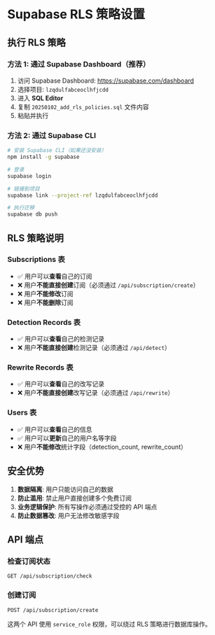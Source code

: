 # Supabase RLS 策略设置

## 执行 RLS 策略

### 方法 1: 通过 Supabase Dashboard（推荐）

1. 访问 Supabase Dashboard: https://supabase.com/dashboard
2. 选择项目: `lzqdulfabceoclhfjcdd`
3. 进入 **SQL Editor**
4. 复制 `20250102_add_rls_policies.sql` 文件内容
5. 粘贴并执行

### 方法 2: 通过 Supabase CLI

```bash
# 安装 Supabase CLI（如果还没安装）
npm install -g supabase

# 登录
supabase login

# 链接到项目
supabase link --project-ref lzqdulfabceoclhfjcdd

# 执行迁移
supabase db push
```

## RLS 策略说明

### Subscriptions 表
- ✅ 用户可以**查看**自己的订阅
- ❌ 用户**不能直接创建**订阅（必须通过 `/api/subscription/create`）
- ❌ 用户**不能修改**订阅
- ❌ 用户**不能删除**订阅

### Detection Records 表
- ✅ 用户可以**查看**自己的检测记录
- ❌ 用户**不能直接创建**检测记录（必须通过 `/api/detect`）

### Rewrite Records 表
- ✅ 用户可以**查看**自己的改写记录
- ❌ 用户**不能直接创建**改写记录（必须通过 `/api/rewrite`）

### Users 表
- ✅ 用户可以**查看**自己的信息
- ✅ 用户可以**更新**自己的用户名等字段
- ❌ 用户**不能修改**统计字段（detection_count, rewrite_count）

## 安全优势

1. **数据隔离**: 用户只能访问自己的数据
2. **防止滥用**: 禁止用户直接创建多个免费订阅
3. **业务逻辑保护**: 所有写操作必须通过受控的 API 端点
4. **防止数据篡改**: 用户无法修改敏感字段

## API 端点

### 检查订阅状态
```
GET /api/subscription/check
```

### 创建订阅
```
POST /api/subscription/create
```

这两个 API 使用 `service_role` 权限，可以绕过 RLS 策略进行数据库操作。
